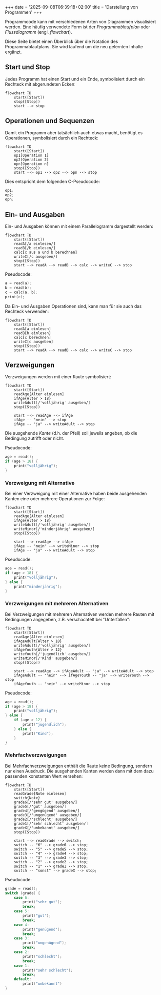 +++
date = '2025-09-08T06:39:18+02:00'
title = 'Darstellung von Programmen'
+++

Programmcode kann mit verschiedenen Arten von Diagrammen visualisiert werden. Eine häufig verwendete Form ist der _Programmablaufplan_ oder _Flussdiagramm_ (engl. _flowchart_).

Diese Seite bietet einen Überblick über die Notation des Programmablaufplans. Sie wird laufend um die neu gelernten Inhalte ergänzt.

## Start und Stop

Jedes Programm hat einen Start und ein Ende, symbolisiert durch ein Rechteck mit abgerundeten Ecken:

```mermaid
flowchart TD
    start([Start])
    stop([Stop])
    start --> stop
```

## Operationen und Sequenzen

Damit ein Programm aber tatsächlich auch etwas macht, benötigt es Operationen, symbolisiert durch ein Rechteck:

```mermaid
flowchart TD
    start([Start])
    op1[Operation 1]
    op2[Operation 2]
    opn[Operation n]
    stop([Stop])
    start --> op1 --> op2 --> opn --> stop
```

Dies entspricht dem folgenden C-Pseudocode:

```c
op1;
op2;
opn;
```

## Ein- und Ausgaben

Ein- und Ausgaben können mit einem Parallelogramm dargestellt werden:

```mermaid
flowchart TD
    start([Start])
    readA[/a einlesen/]
    readB[/b einlesen/]
    calc[c aus a und b berechnen]
    writeC[/c ausgeben/]
    stop([Stop])
    start --> readA --> readB --> calc --> writeC --> stop
```

Pseudocode:

```c
a = read(a);
b = read(b);
c = calc(a, b);
print(c);
```

Da Ein- und Ausgaben Operationen sind, kann man für sie auch das Rechteck verwenden:

```mermaid
flowchart TD
    start([Start])
    readA[a einlesen]
    readB[b einlesen]
    calc[c berechnen]
    writeC[c ausgeben]
    stop([Stop])
    start --> readA --> readB --> calc --> writeC --> stop
```

## Verzweigungen

Verzweigungen werden mit einer Raute symbolisiert:

```mermaid
flowchart TD
    start([Start])
    readAge[Alter einlesen]
    ifAge{Alter > 18}
    writeAdult[/'volljährig' ausgeben/]
    stop([Stop])

    start --> readAge --> ifAge
    ifAge -- "nein" --> stop
    ifAge -- "ja" --> writeAdult --> stop
```

Die ausgehende _Kante_ (d.h. der Pfeil) soll jeweils angeben, ob die Bedingung zutrifft oder nicht.

Pseudocode:

```c
age = read();
if (age > 18) {
    print("volljährig");
}
```

### Verzweigung mit Alternative

Bei einer Verzweigung mit einer Alternative haben beide ausgehenden Kanten eine oder mehrere Operationen zur Folge:

```mermaid
flowchart TD
    start([Start])
    readAge[Alter einlesen]
    ifAge{Alter > 18}
    writeAdult[/'volljährig' ausgeben/]
    writeMinor[/'minderjährig' ausgeben/]
    stop([Stop])

    start --> readAge --> ifAge
    ifAge -- "nein" --> writeMinor --> stop
    ifAge -- "ja" --> writeAdult --> stop
```

Pseudocode:

```c
age = read();
if (age > 18) {
    print("volljährig");
} else {
    print("minderjährig");
}
```

### Verzweigungen mit mehreren Alternativen

Bei Verzweigungen mit mehreren Alternativen werden mehrere Rauten mit Bedingungen angegeben, z.B. verschachtelt bei "Unterfällen":

```mermaid
flowchart TD
    start([Start])
    readAge[Alter einlesen]
    ifAgeAdult{Alter > 18}
    writeAdult[/'volljährig' ausgeben/]
    ifAgeYouth{Alter > 12}
    writeYouth[/'jugendlich' ausgeben/]
    writeMinor[/'Kind' ausgeben/]
    stop([Stop])

    start --> readAge --> ifAgeAdult -- "ja" --> writeAdult --> stop
    ifAgeAdult -- "nein" --> ifAgeYouth -- "ja" --> writeYouth --> stop
    ifAgeYouth -- "nein" --> writeMinor --> stop
```

Pseudocode:

```c
age = read();
if (age > 18) {
    print("volljährig");
} else {
    if (age > 12) {
        print("jugendlich");
    } else {
        print("Kind");
    }
}
```

### Mehrfachverzweigungen

Bei Mehrfachverzweigungen enthält die Raute keine Bedingung, sondern nur einen Ausdruck. Die ausgehenden Kanten werden dann mit dem dazu passenden konstanten Wert versehen:

```mermaid
flowchart TD
    start([Start])
    readGrade[Note einlesen]
    switch{Note}
    grade6[/'sehr gut' ausgeben/]
    grade5[/'gut' ausgeben/]
    grade4[/'gengügend' ausgeben/]
    grade3[/'ungenügend' ausgeben/]
    grade2[/'schlecht' ausgeben/]
    grade1[/'sehr schlecht' ausgeben/]
    gradeX[/'unbekannt' ausgeben/]
    stop([Stop])

    start --> readGrade --> switch;
    switch -- "6" --> grade6 --> stop;
    switch -- "5" --> grade5 --> stop;
    switch -- "4" --> grade4 --> stop;
    switch -- "3" --> grade3 --> stop;
    switch -- "2" --> grade2 --> stop;
    switch -- "1" --> grade1 --> stop;
    switch -- "sonst" --> gradeX --> stop;
```

Pseudocode:

```c
grade = read();
switch (grade) {
    case 6:
        print("sehr gut");
        break;
    case 5:
        print("gut");
        break;
    case 4:
        print("genügend");
        break;
    case 3:
        print("ungenügend");
        break;
    case 2:
        print("schlecht");
        break;
    case 1:
        print("sehr schlecht");
        break;
    default:
        print("unbekannt")
}
```